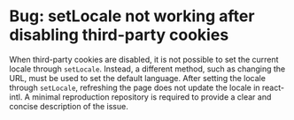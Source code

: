# Bug: setLocale not working after disabling third-party cookies

When third-party cookies are disabled, it is not possible to set the current locale through `setLocale`. Instead, a different method, such as changing the URL, must be used to set the default language. After setting the locale through `setLocale`, refreshing the page does not update the locale in react-intl. A minimal reproduction repository is required to provide a clear and concise description of the issue.
